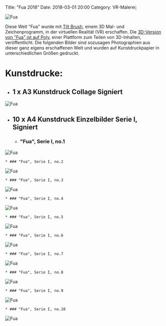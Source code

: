 Title: "Fua 2018"
Date: 2018-03-01 20:00
Category: VR-Malerei;


![Fua](./images/vrfua/cr-smeerws-fua1.jpg "Fua")


Diese Welt "Fua" wurde mit [Tilt Brush](https://www.tiltbrush.com/), einem 3D Mal- und Zeichenprogramm, in der virtuellen Realität (VR) erschaffen. Die [3D-Version von "Fua" ist auf Poly](https://poly.google.com/view/9gQJqzQspy0), einer Plattform zum Teilen von 3D-Inhalten, veröffentlicht. Die folgenden Bilder sind sozusagen Photographien aus dieser ganz eigens erschaffenen Welt und wurden auf Kunstdruckpapier in unterschiedlichen Größen gedruckt.

# Kunstdrucke:

* ## 1 x A3 Kunstdruck Collage Signiert
![Fua](./images/vrfua/cr-smeerws-pfua-a3.jpg "Fua")

* ## 10 x A4 Kunstdruck Einzelbilder Serie I, Signiert 

    * ### "Fua", Serie I, no.1
![Fua](./images/vrfua/cr-smeerws-fua-web-1.jpg "Fua no.1")

    * ### "Fua", Serie I, no.2
![Fua](./images/vrfua/cr-smeerws-fua-web-2.jpg "Fua no.2")

    * ### "Fua", Serie I, no.3
![Fua](./images/vrfua/cr-smeerws-fua-web-3.jpg "Fua no.3")

    * ### "Fua", Serie I, no.4
![Fua](./images/vrfua/cr-smeerws-fua-web-4.jpg "Fua no.4")

    * ### "Fua", Serie I, no.5
![Fua](./images/vrfua/cr-smeerws-fua-web-5.jpg "Fua no.5")

    * ### "Fua", Serie I, no.6
![Fua](./images/vrfua/cr-smeerws-fua-web-6.jpg "Fua no.6")

    * ### "Fua", Serie I, no.7
![Fua](./images/vrfua/cr-smeerws-fua-web-7.jpg "Fua no.7")

    * ### "Fua", Serie I, no.8
![Fua](./images/vrfua/cr-smeerws-fua-web-8.jpg "Fua no.8")

    * ### "Fua", Serie I, no.9
![Fua](./images/vrfua/cr-smeerws-fua-web-9.jpg "Fua no.9")

    * ### "Fua", Serie I, no.10
![Fua](./images/vrfua/cr-smeerws-fua-web-10.jpg "Fua no.10")
